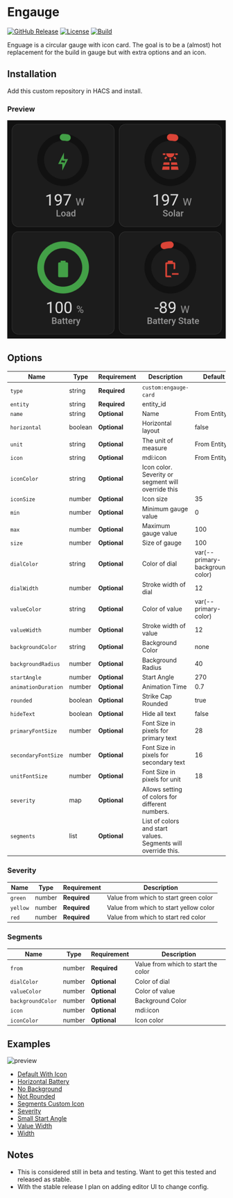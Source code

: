 # Engauge

[![GitHub Release][releases-shield]][releases]
[![License][license-shield]](LICENSE)
[![Build][build-shield]][build]

Enguage is a circular gauge with icon card. The goal is to be a (almost) hot replacement for the build in gauge but with extra options and an icon.

## Installation

Add this custom repository in HACS and install.

### Preview

![preview](images/preview.png)

## Options

| Name                | Type    | Requirement  | Description                                                   | Default                         |
| ------------------- | ------- | ------------ | ------------------------------------------------------------- | ------------------------------- |
| `type`              | string  | **Required** | `custom:engauge-card`                                         |                                 |
| `entity`            | string  | **Required** | entity_id                                                     |                                 |
| `name`              | string  | **Optional** | Name                                                          | From Entity                     |
| `horizontal`        | boolean | **Optional** | Horizontal layout                                             | false                           |
| `unit`              | string  | **Optional** | The unit of measure                                           | From Entity                     |
| `icon`              | string  | **Optional** | mdi:icon                                                      | From Entity                     |
| `iconColor`         | string  | **Optional** | Icon color. Severity or segment will override this            |                                 |
| `iconSize`          | number  | **Optional** | Icon size                                                     | 35                              |
| `min`               | number  | **Optional** | Minimum gauge value                                           | 0                               |
| `max`               | number  | **Optional** | Maximum gauge value                                           | 100                             |
| `size`              | number  | **Optional** | Size of gauge                                                 | 100                             |
| `dialColor`         | string  | **Optional** | Color of dial                                                 | var(--primary-background-color) |
| `dialWidth`         | number  | **Optional** | Stroke width of dial                                          | 12                              |
| `valueColor`        | string  | **Optional** | Color of value                                                | var(--primary-color)            |
| `valueWidth`        | number  | **Optional** | Stroke width of value                                         | 12                              |
| `backgroundColor`   | string  | **Optional** | Background Color                                              | none                            |
| `backgroundRadius`  | number  | **Optional** | Background Radius                                             | 40                              |
| `startAngle`        | number  | **Optional** | Start Angle                                                   | 270                             |
| `animationDuration` | number  | **Optional** | Animation Time                                                | 0.7                             |
| `rounded`           | boolean | **Optional** | Strike Cap Rounded                                            | true                            |
| `hideText`          | boolean | **Optional** | Hide all text                                                 | false                           |
| `primaryFontSize`   | number  | **Optional** | Font Size in pixels for primary text                          | 28                              |
| `secondaryFontSize` | number  | **Optional** | Font Size in pixels for secondary text                        | 16                              |
| `unitFontSize`      | number  | **Optional** | Font Size in pixels for unit                                  | 18                              |
| `severity`          | map     | **Optional** | Allows setting of colors for different numbers.               |                                 |
| `segments`          | list    | **Optional** | List of colors and start values. Segments will override this. |                                 |

### Severity

| Name     | Type   | Requirement  | Description                            |
| -------- | ------ | ------------ | -------------------------------------- |
| `green`  | number | **Required** | Value from which to start green color  |
| `yellow` | number | **Required** | Value from which to start yellow color |
| `red`    | number | **Required** | Value from which to start red color    |

### Segments

| Name              | Type   | Requirement  | Description                         |
| ----------------- | ------ | ------------ | ----------------------------------- |
| `from`            | number | **Required** | Value from which to start the color |
| `dialColor`       | number | **Optional** | Color of dial                       |
| `valueColor`      | number | **Optional** | Color of value                      |
| `backgroundColor` | number | **Optional** | Background Color                    |
| `icon`            | number | **Optional** | mdi:icon                            |
| `iconColor`       | number | **Optional** | Icon color                          |

## Examples

![preview](examples/example.gif)

- [Default With Icon](examples/DefaultWithIcon.yaml)
- [Horizontal Battery](examples/HorizontalBattery.yaml)
- [No Background](examples/NoBackground.yaml)
- [Not Rounded](examples/NotRounded.yaml)
- [Segments Custom Icon](examples/SegmentsCustomIcon.yaml)
- [Severity](examples/Severity.yaml)
- [Small Start Angle](examples/SmallStartAngle.yaml)
- [Value Width](examples/ValueWidth.yaml)
- [Width](examples/Width.yaml)

## Notes

- This is considered still in beta and testing. Want to get this tested and released as stable.
- With the stable release I plan on adding editor UI to change config.

[releases-shield]: https://img.shields.io/github/v/release/jacokok/engauge.svg?style=for-the-badge
[releases]: https://github.com/jacokok/engauge/releases
[license]: https://img.shields.io/github/license/jacokok/engauge.svg?style=for-the-badge
[license-shield]: https://img.shields.io/github/license/jacokok/engauge.svg?style=for-the-badge
[build]: https://github.com/jacokok/engauge/actions/workflows/build.yml
[build-shield]: https://img.shields.io/github/actions/workflow/status/jacokok/engauge/build.yml?branch=main&style=for-the-badge
